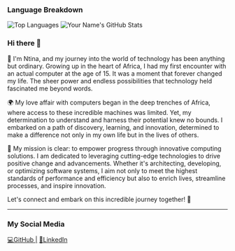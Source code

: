 ### Language Breakdown
![Top Languages](https://github-readme-stats.vercel.app/api/top-langs/?username=Intina47&layout=compact&hide=html)
![Your Name's GitHub Stats](https://github-readme-stats.vercel.app/api?username=Intina47&show_icons=true&theme=radical&exclude_repo=contributed&hide=contribs)
### Hi there 👋
🚀 I'm Ntina, and my journey into the world of technology has been anything but ordinary. Growing up in the heart of Africa, I had my first encounter with an actual computer at the age of 15. It was a moment that forever changed my life. The sheer power and endless possibilities that technology held fascinated me beyond words.

🌍 My love affair with computers began in the deep trenches of Africa, where access to these incredible machines was limited. Yet, my determination to understand and harness their potential knew no bounds. I embarked on a path of discovery, learning, and innovation, determined to make a difference not only in my own life but in the lives of others.

🎯 My mission is clear: to empower progress through innovative computing solutions. I am dedicated to leveraging cutting-edge technologies to drive positive change and advancements. Whether it's architecting, developing, or optimizing software systems, I aim not only to meet the highest standards of performance and efficiency but also to enrich lives, streamline processes, and inspire innovation.

Let's connect and embark on this incredible journey together! 🌟
***
### My Social Media

[💻GitHub |](https://github.com/Intina47)
[🤝LinkedIn](https://www.linkedin.com/in/isaiah-ntina-0669a8224/)